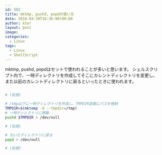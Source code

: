 ```yaml
---
id: 582
title: mktmp, pushd, popdの使い方
date: 2018-04-30T16:36:00+09:00
author: kter
layout: post
image: 
categories:
  - Linux
tags:
  - Linux
  - ShellScript
---
```


mktmp, pushd, popdはセットで使われることが多いと思います。
シェルスクリプト内で、一時ディレクトリを作成してそこにカレントディレクトリを変更し、また以前のカレントディレクトリに戻るといったときに使われます。

```bash

# (処理)

# /tmp以下に一時ディレクトリを作成し、TMPDIR変数にパスを格納
TMPDIR=$(mktemp -d --tmpdir=/tmp)
# 一時ディレクトリに移動
pushd $TMPDIR > /dev/null

# (処理)

# 元いたディレクトリに戻る
popd > /dev/null

# (処理)

```
